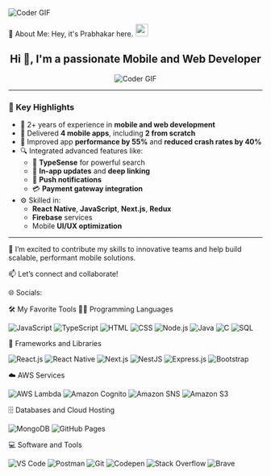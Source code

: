 <img alt="Coder GIF" src="https://i.pinimg.com/originals/77/ca/a3/77caa32884d735d439ade45ba37feaf2.gif" />

💫 About Me:
Hey, it's Prabhakar here. <img src="https://media.giphy.com/media/hvRJCLFzcasrR4ia7z/giphy.gif" width="25px">

<h2 align="center">Hi 👋, I'm a passionate Mobile and Web Developer</h2>

<p align="center">
  <img src="https://i.pinimg.com/originals/77/ca/a3/77caa32884d735d439ade45ba37feaf2.gif" alt="Coder GIF" />
</p>

---

### 🚀 Key Highlights

- 💼 2+ years of experience in **mobile and web development**
- 📱 Delivered **4 mobile apps**, including **2 from scratch**
- 🚀 Improved app **performance by 55%** and **reduced crash rates by 40%**
- 🔍 Integrated advanced features like:
  - 🔎 **TypeSense** for powerful search
  - 📲 **In-app updates** and **deep linking**
  - 🔔 **Push notifications**
  - 💳 **Payment gateway integration**
- ⚙️ Skilled in:
  - **React Native**, **JavaScript**, **Next.js**, **Redux**
  - **Firebase** services
  - Mobile **UI/UX optimization**

---

💬 I’m excited to contribute my skills to innovative teams and help build scalable, performant mobile solutions.

📫 Let’s connect and collaborate!


🌐 Socials:


🛠️ My Favorite Tools
👨‍💻 Programming Languages
<p> <img alt="JavaScript" src="https://img.shields.io/badge/JavaScript-F7DF1E.svg?logo=javascript&logoColor=black"> <img alt="TypeScript" src="https://img.shields.io/badge/TypeScript-007ACC.svg?logo=typescript&logoColor=white"> <img alt="HTML" src="https://img.shields.io/badge/HTML-E34F26.svg?logo=html5&logoColor=white"> <img alt="CSS" src="https://img.shields.io/badge/CSS-1572B6.svg?logo=css3&logoColor=white"> <img alt="Node.js" src="https://img.shields.io/badge/Node.js-43853D.svg?logo=node.js&logoColor=white"> <img alt="Java" src="https://img.shields.io/badge/Java-007396.svg?logo=java&logoColor=white"> <img alt="C" src="https://custom-icon-badges.herokuapp.com/badge/C-03599C.svg?logo=c-in-hexagon&logoColor=white"> <img alt="SQL" src="https://custom-icon-badges.herokuapp.com/badge/SQL-025E8C.svg?logo=database&logoColor=white"> </p>
🧰 Frameworks and Libraries
<p> <img alt="React.js" src="https://img.shields.io/badge/React.js-20232a.svg?logo=react&logoColor=%2361DAFB"> <img alt="React Native" src="https://img.shields.io/badge/React%20Native-20232a.svg?logo=react&logoColor=%2361DAFB"> <img alt="Next.js" src="https://img.shields.io/badge/Next.js-000000?logo=next.js&logoColor=white"> <img alt="NestJS" src="https://img.shields.io/badge/NestJS-E0234E.svg?logo=nestjs&logoColor=white"> <img alt="Express.js" src="https://img.shields.io/badge/Express.js-404d59.svg?logo=express&logoColor=white"> <img alt="Bootstrap" src="https://img.shields.io/badge/Bootstrap-7952B3.svg?logo=bootstrap&logoColor=white"> </p>
☁️ AWS Services
<p> <img alt="AWS Lambda" src="https://img.shields.io/badge/AWS Lambda-FF9900.svg?logo=amazon-aws&logoColor=white"> <img alt="Amazon Cognito" src="https://img.shields.io/badge/AWS Cognito-4B32C3.svg?logo=amazon-aws&logoColor=white"> <img alt="Amazon SNS" src="https://img.shields.io/badge/AWS SNS-FF4F00.svg?logo=amazon-aws&logoColor=white"> <img alt="Amazon S3" src="https://img.shields.io/badge/AWS S3-569A31.svg?logo=amazon-aws&logoColor=white"> </p>
🗄️ Databases and Cloud Hosting
<p> <img alt="MongoDB" src ="https://img.shields.io/badge/MongoDB-4ea94b.svg?logo=mongodb&logoColor=white"> <img alt="GitHub Pages" src="https://img.shields.io/badge/GitHub%20Pages-327FC7.svg?logo=github&logoColor=white"> </p>
💻 Software and Tools
<p> <img alt="VS Code" src="https://img.shields.io/badge/Visual%20Studio%20Code-0078d7.svg?logo=visual-studio-code&logoColor=white"> <img alt="Postman" src="https://img.shields.io/badge/Postman-FF6C37?logo=postman&logoColor=white"> <img alt="Git" src="https://img.shields.io/badge/Git-F05033.svg?logo=git&logoColor=white"> <img alt="Codepen" src="https://img.shields.io/badge/Codepen-000000.svg?logo=codepen&logoColor=white"> <img alt="Stack Overflow" src="https://img.shields.io/badge/-Stack%20Overflow-FE7A16?logo=stack-overflow&logoColor=white"> <img alt="Brave" src="https://img.shields.io/badge/-Brave-FB542B?logo=brave&logoColor=white"> </p>

